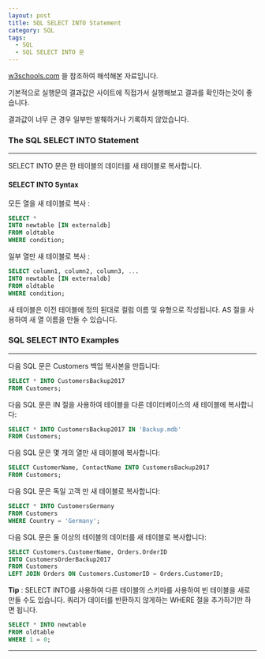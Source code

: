 ```yaml
---
layout: post
title: SQL SELECT INTO Statement
category: SQL
tags:
  - SQL
  - SQL SELECT INTO 문
---
```




[w3schools.com](www.w3schools.com/sql) 을 참조하여 해석해본 자료입니다.

기본적으로 실행문의 결과값은 사이트에 직접가서 실행해보고 결과를 확인하는것이 좋습니다.

결과값이 너무 큰 경우 일부만 발췌하거나 기록하지 않았습니다.



### The SQL SELECT INTO Statement

---

SELECT INTO 문은 한 테이블의 데이터를 새 테이블로 복사합니다.



#### SELECT INTO Syntax

모든 열을 새 테이블로 복사 :

```sql
SELECT *
INTO newtable [IN externaldb]
FROM oldtable
WHERE condition;
```



일부 열만 새 테이블로 복사 :

```sql
SELECT column1, column2, column3, ...
INTO newtable [IN externaldb]
FROM oldtable
WHERE condition;
```

새 테이블은 이전 테이블에 정의 된대로 컬럼 이름 및 유형으로 작성됩니다. AS 절을 사용하여 새 열 이름을 만들 수 있습니다.



### SQL SELECT INTO Examples

---

다음 SQL 문은 Customers 백업 복사본을 만듭니다:

```sql
SELECT * INTO CustomersBackup2017
FROM Customers;
```



다음 SQL 문은 IN 절을 사용하여 테이블을 다른 데이터베이스의 새 테이블에 복사합니다:

```sql
SELECT * INTO CustomersBackup2017 IN 'Backup.mdb'
FROM Customers;
```



다음 SQL 문은 몇 개의 열만 새 테이블에 복사합니다:

```sql
SELECT CustomerName, ContactName INTO CustomersBackup2017
FROM Customers;
```



다음 SQL 문은 독일 고객 만 새 테이블로 복사합니다:

```sql
SELECT * INTO CustomersGermany
FROM Customers
WHERE Country = 'Germany';
```



다음 SQL 문은 둘 이상의 테이블의 데이터를 새 테이블로 복사합니다:

```sql
SELECT Customers.CustomerName, Orders.OrderID
INTO CustomersOrderBackup2017
FROM Customers
LEFT JOIN Orders ON Customers.CustomerID = Orders.CustomerID;
```

**Tip** : SELECT INTO를 사용하여 다른 테이블의 스키마를 사용하여 빈 테이블을 새로 만들 수도 있습니다. 쿼리가 데이터를 반환하지 않게하는 WHERE 절을 추가하기만 하면 됩니다.



```sql
SELECT * INTO newtable
FROM oldtable
WHERE 1 = 0;
```



---



